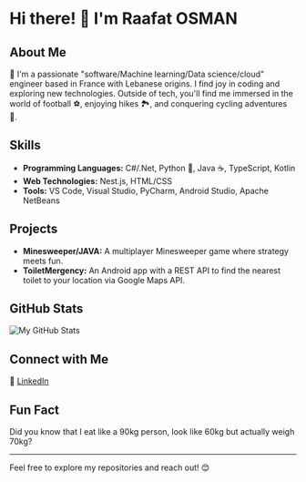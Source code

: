 # Hi there! 👋 I'm Raafat OSMAN

## About Me

🚀 I'm a passionate "software/Machine learning/Data science/cloud" engineer based in France with Lebanese origins. I find joy in coding and exploring new technologies. Outside of tech, you'll find me immersed in the world of football ⚽, enjoying hikes 🏞️, and conquering cycling adventures 🚴.

## Skills

- **Programming Languages:** C#/.Net, Python 🐍, Java ☕, TypeScript, Kotlin
- **Web Technologies:** Nest.js, HTML/CSS
- **Tools:** VS Code, Visual Studio, PyCharm, Android Studio, Apache NetBeans

## Projects

- **Minesweeper/JAVA:** A multiplayer Minesweeper game where strategy meets fun.
- **ToiletMergency:** An Android app with a REST API to find the nearest toilet to your location via Google Maps API.

## GitHub Stats
![My GitHub Stats](https://github-readme-stats.vercel.app/api?username=RaafatOS&show_icons=true&count_private=true&hide=contribs,issues&theme=radical)

## Connect with Me

🔗 [LinkedIn](https://www.linkedin.com/in/raafat-osman-139351221/)

## Fun Fact

Did you know that I eat like a 90kg person, look like 60kg but actually weigh 70kg?

---

Feel free to explore my repositories and reach out! 😊
